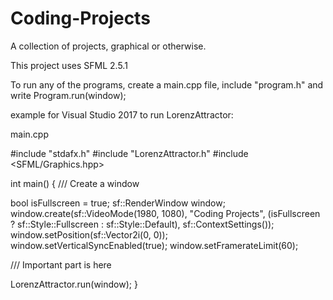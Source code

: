 # Coding-Projects
A collection of projects, graphical or otherwise.

This project uses SFML 2.5.1

To run any of the programs, create a main.cpp file, include "program.h" and write Program.run(window);

example for Visual Studio 2017 to run LorenzAttractor:

main.cpp

#include "stdafx.h"
#include "LorenzAttractor.h"
#include <SFML/Graphics.hpp>

int main()
{
  /// Create a window
  
  bool isFullscreen = true;
  sf::RenderWindow window;
	window.create(sf::VideoMode(1980, 1080), "Coding Projects", (isFullscreen ? sf::Style::Fullscreen : sf::Style::Default), sf::ContextSettings());
	window.setPosition(sf::Vector2i(0, 0));
  window.setVerticalSyncEnabled(true); 
	window.setFramerateLimit(60);
  
  
  /// Important part is here
  
  LorenzAttractor.run(window);
}
